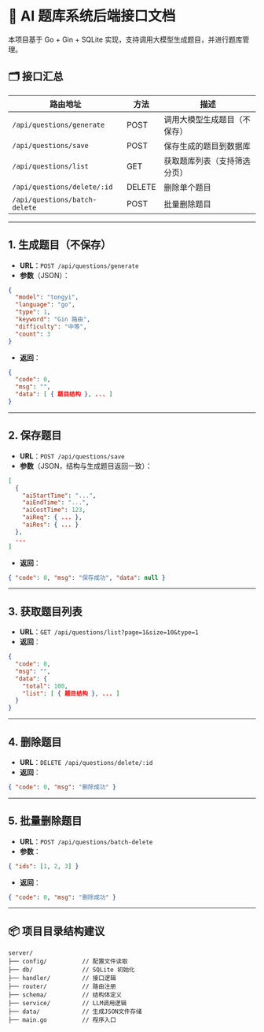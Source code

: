 # 🧠 AI 题库系统后端接口文档

本项目基于 Go + Gin + SQLite 实现，支持调用大模型生成题目，并进行题库管理。

## 🗂 接口汇总

| 路由地址                      | 方法   | 描述                   |
|-------------------------------|--------|------------------------|
| `/api/questions/generate`     | POST   | 调用大模型生成题目（不保存） |
| `/api/questions/save`         | POST   | 保存生成的题目到数据库      |
| `/api/questions/list`         | GET    | 获取题库列表（支持筛选分页） |
| `/api/questions/delete/:id`   | DELETE | 删除单个题目               |
| `/api/questions/batch-delete` | POST   | 批量删除题目               |

---

## 1. 生成题目（不保存）

- **URL**：`POST /api/questions/generate`
- **参数**（JSON）：
```json
{
  "model": "tongyi",
  "language": "go",
  "type": 1,
  "keyword": "Gin 路由",
  "difficulty": "中等",
  "count": 3
}
```
- **返回**：
```json
{
  "code": 0,
  "msg": "",
  "data": [ { 题目结构 }, ... ]
}
```

---

## 2. 保存题目

- **URL**：`POST /api/questions/save`
- **参数**（JSON，结构与生成题目返回一致）：
```json
[
  {
    "aiStartTime": "...",
    "aiEndTime": "...",
    "aiCostTime": 123,
    "aiReq": { ... },
    "aiRes": { ... }
  },
  ...
]
```
- **返回**：
```json
{ "code": 0, "msg": "保存成功", "data": null }
```

---

## 3. 获取题目列表

- **URL**：`GET /api/questions/list?page=1&size=10&type=1`
- **返回**：
```json
{
  "code": 0,
  "msg": "",
  "data": {
    "total": 100,
    "list": [ { 题目结构 }, ... ]
  }
}
```

---

## 4. 删除题目

- **URL**：`DELETE /api/questions/delete/:id`
- **返回**：
```json
{ "code": 0, "msg": "删除成功" }
```

---

## 5. 批量删除题目

- **URL**：`POST /api/questions/batch-delete`
- **参数**：
```json
{ "ids": [1, 2, 3] }
```
- **返回**：
```json
{ "code": 0, "msg": "删除成功" }
```

---

## 📦 项目目录结构建议

```
server/
├── config/          // 配置文件读取
├── db/              // SQLite 初始化
├── handler/         // 接口逻辑
├── router/          // 路由注册
├── schema/          // 结构体定义
├── service/         // LLM调用逻辑
├── data/            // 生成JSON文件存储
├── main.go          // 程序入口
```
